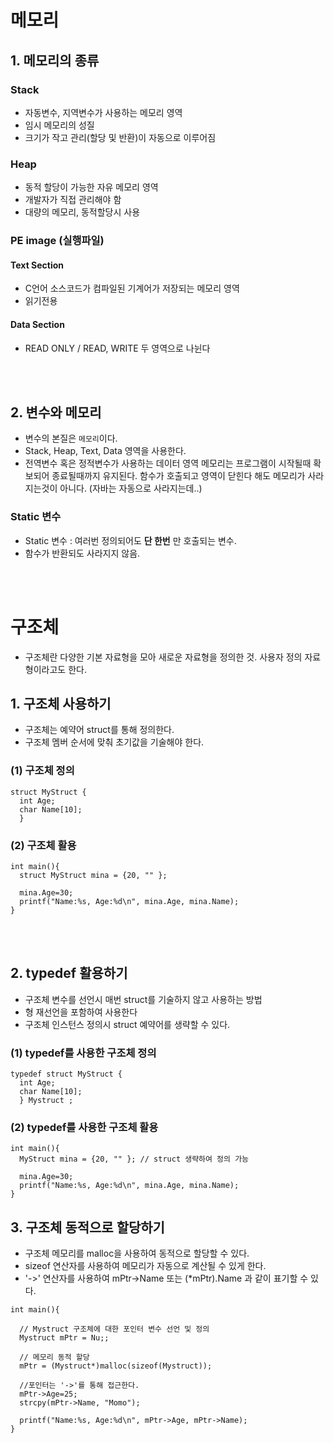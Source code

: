 # 메모리

## 1. 메모리의 종류
### Stack
- 자동변수, 지역변수가 사용하는 메모리 영역
- 임시 메모리의 성질
- 크기가 작고 관리(할당 및 반환)이 자동으로 이루어짐

### Heap
- 동적 할당이 가능한 자유 메모리 영역
- 개발자가 직접 관리해야 함
- 대량의 메모리, 동적할당시 사용

### PE image (실행파일)
#### Text Section
- C언어 소스코드가 컴파일된 기계어가 저장되는 메모리 영역
- 읽기전용

#### Data Section
- READ ONLY / READ, WRITE 두 영역으로 나뉜다

</br><br>
## 2. 변수와 메모리
- 변수의 본질은 `메모리`이다.
- Stack, Heap, Text, Data 영역을 사용한다.
- 전역변수 혹은 정적변수가 사용하는 데이터 영역 메모리는 프로그램이 시작될때 확보되어 종료될때까지 유지된다. 함수가 호출되고 영역이 닫힌다 해도 메모리가 사라지는것이 아니다. (자바는 자동으로 사라지는데..)


### Static 변수
- Static 변수 : 여러번 정의되어도 __단 한번__ 만 호출되는 변수. 
- 함수가 반환되도 사라지지 않음.


</br><br>
# 구조체
- 구조체란 다양한 기본 자료형을 모아 새로운 자료형을 정의한 것. 사용자 정의 자료형이라고도 한다.

## 1. 구조체 사용하기
- 구조체는 예약어 struct를 통해 정의한다.
- 구조체 멤버 순서에 맞춰 초기값을 기술해야 한다.
### (1) 구조체 정의
```
struct MyStruct {
  int Age;
  char Name[10];
  }
```
### (2) 구조체 활용
```
int main(){
  struct MyStruct mina = {20, "" };
  
  mina.Age=30;
  printf("Name:%s, Age:%d\n", mina.Age, mina.Name);
}
```

</br><br>
## 2. typedef 활용하기
- 구조체 변수를 선언시 매번 struct를 기술하지 않고 사용하는 방법
- 형 재선언을 포함하여 사용한다
- 구조체 인스턴스 정의시 struct 예약어를 생략할 수 있다.
### (1) typedef를 사용한 구조체 정의
```
typedef struct MyStruct {
  int Age;
  char Name[10];
  } Mystruct ;
```
### (2) typedef를 사용한 구조체 활용
```
int main(){
  MyStruct mina = {20, "" }; // struct 생략하여 정의 가능
  
  mina.Age=30;
  printf("Name:%s, Age:%d\n", mina.Age, mina.Name);
}
```

## 3. 구조체 동적으로 할당하기
- 구조체 메모리를 malloc을 사용하여 동적으로 할당할 수 있다.
- sizeof 연산자를 사용하여 메모리가 자동으로 계산될 수 있게 한다.
- '->' 연산자를 사용하여 mPtr->Name 또는 (*mPtr).Name 과 같이 표기할 수 있다.
```
int main(){

  // Mystruct 구조체에 대한 포인터 변수 선언 및 정의
  Mystruct mPtr = Nu;;
  
  // 메모리 동적 할당
  mPtr = (Mystruct*)malloc(sizeof(Mystruct));
  
  //포인터는 '->'를 통해 접근한다.
  mPtr->Age=25;
  strcpy(mPtr->Name, "Momo");
  
  printf("Name:%s, Age:%d\n", mPtr->Age, mPtr->Name);
}
```
